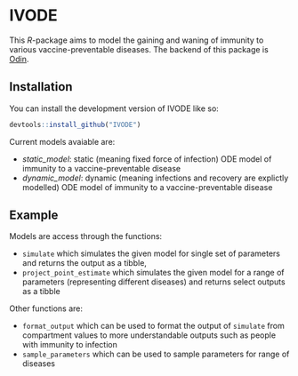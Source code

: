 
<!-- README.md is generated from README.Rmd. Please edit that file -->

# IVODE

<!-- badges: start -->
<!-- badges: end -->

This *R*-package aims to model the gaining and waning of immunity to
various vaccine-preventable diseases. The backend of this package is
[Odin](https://github.com/mrc-ide/odin).

## Installation

You can install the development version of IVODE like so:

``` r
devtools::install_github("IVODE")
```

Current models avaiable are:

- *static_model*: static (meaning fixed force of infection) ODE model of
  immunity to a vaccine-preventable disease
- *dynamic_model*: dynamic (meaning infections and recovery are
  explictly modelled) ODE model of immunity to a vaccine-preventable
  disease

## Example

Models are access through the functions:

- `simulate` which simulates the given model for single set of
  parameters and returns the output as a tibble,
- `project_point_estimate` which simulates the given model for a range
  of parameters (representing different diseases) and returns select
  outputs as a tibble

Other functions are:

- `format_output` which can be used to format the output of `simulate`
  from compartment values to more understandable outputs such as people
  with immunity to infection
- `sample_parameters` which can be used to sample parameters for range
  of diseases
